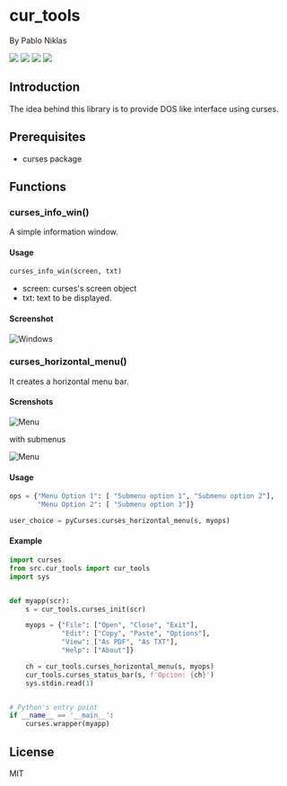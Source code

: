 # cur_tools
By Pablo Niklas 

<img src=https://img.shields.io/github/license/pabloniklas/CurTools> <img src=https://img.shields.io/github/v/release/pabloniklas/CurTools> <img src=https://img.shields.io/github/languages/top/pabloniklas/CurTools> <img src=https://img.shields.io/github/downloads/pabloniklas/cur_tools/total>

## Introduction

The idea behind this library is to provide DOS like interface using curses.

## Prerequisites

*  curses package

## Functions

### curses_info_win()

A simple information window.

#### Usage

```python
curses_info_win(screen, txt)
```

*  screen: curses's screen object
*  txt: text to be displayed.

#### Screenshot

![Windows](https://raw.githubusercontent.com/pabloniklas/pyCursesMenu/main/screenshots/windows.png "window")


### curses_horizontal_menu()

It creates a horizontal menu bar.

#### Screnshots

![Menu](https://raw.githubusercontent.com/pabloniklas/pyCursesMenu/main/screenshots/static_menu01.png "Menu bar")

with submenus

![Menu](https://raw.githubusercontent.com/pabloniklas/pyCursesMenu/main/screenshots/static_menu02.png "Submenu")

#### Usage

```python
ops = {"Menu Option 1": [ "Submenu option 1", "Submenu option 2"],
       "Menu Option 2": [ "Submenu option 3"]}

user_choice = pyCurses.curses_horizontal_menu(s, myops)
```

#### Example

```python
import curses
from src.cur_tools import cur_tools
import sys


def myapp(scr):
    s = cur_tools.curses_init(scr)

    myops = {"File": ["Open", "Close", "Exit"],
             "Edit": ["Copy", "Paste", "Options"],
             "View": ["As PDF", "As TXT"],
             "Help": ["About"]}

    ch = cur_tools.curses_horizontal_menu(s, myops)
    cur_tools.curses_status_bar(s, f'Opcion: {ch}')
    sys.stdin.read(1)


# Python's entry point
if __name__ == '__main__':
    curses.wrapper(myapp)
```

## License

MIT

